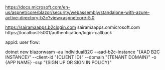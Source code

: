https://docs.microsoft.com/en-us/aspnet/core/blazor/security/webassembly/standalone-with-azure-active-directory-b2c?view=aspnetcore-5.0

https://sairamaapps.b2clogin.com
sairamaapps.onmicrosoft.com
https://localhost:5001/authentication/login-callback

appid: <appidhere>
user flow: <userflowher>

dotnet new blazorwasm -au IndividualB2C --aad-b2c-instance "{AAD B2C INSTANCE}" --client-id "{CLIENT ID}" --domain "{TENANT DOMAIN}" -o {APP NAME} -ssp "{SIGN UP OR SIGN IN POLICY}"

